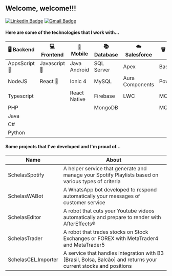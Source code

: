 ## Welcome, welcome!!!

[![Linkedin Badge](https://img.shields.io/badge/-LinkedIn-blue?style=flat-square&logo=Linkedin&logoColor=white&link=https://www.linkedin.com/in/wiltencirdgarcia/)](https://www.linkedin.com/in/wiltencirdgarcia/)
[![Gmail Badge](https://img.shields.io/badge/-Gmail-c14438?style=flat-square&logo=Gmail&logoColor=white&link=mailto:wiltencir@gmail.com)](mailto:wiltencir@gmail.com)

#### Here are some of the technologies that I work with...

| :desktop_computer: Backend | :computer: Frontend | :iphone: Mobile | :books: Database | :cloud: Salesforce | :wastebasket: Others |
| --- | --- | --- | --- | --- | --- |
| AppsScript :star2: | Javascript :star2: | Java Android  | SQL Server  | Apex | Bash |
| NodeJS | React :star2: | Ionic 4  | MySQL  | Aura Components | Powershell
| Typescript |  | React Native  | Firebase  | LWC | MQL5 |
| PHP | | | MongoDB | | MQL4 |
| Java ||
| C#  ||
| Python  ||


#### Some projects that I've developed and I'm proud of...
| Name | About |
| --- | --- |
| SchelasSpotify | A helper service that generate and manage your Spotify Playlists based on various types of criteria |
| SchelasWABot | A WhatsApp bot developed to respond automatically your messages of customer service |
| SchelasEditor | A robot that cuts your Youtube videos automatically and prepare to render with AfterEffects® |
| SchelasTrader | A robot that trades stocks on Stock Exchanges or FOREX with MetaTrader4 and MetaTrader5 |
| SchelasCEI_Importer | A service that handles integration with B3 [Brasil, Bolsa, Balcão] and returns your current stocks and positions |


<!--
- SchelasWABot: A WhatsApp bot developed to respond automatically your messages of customer service
- SchelasEditor: A robot to edit your Youtube videos automatically and prepare to render with AfterEffects®
- SchelasTrader: A robot that trades stocks on Stock Exchanges or FOREX with MetaTrader4 and MetaTrader5.
- SchelasCEI_Importer: A service that handles integration with B3 [Brasil, Bolsa, Balcão] and returns your current stocks and positions.
- SchelasSpotify: A helper service that can generate and manage your Spotify Playlists.
-->
 <!--
**WiltencirDG/WiltencirDG** is a ✨ _special_ ✨ repository because its `README.md` (this file) appears on your GitHub profile.

Here are some ideas to get you started:

- 🔭 I’m currently working on ...
- 🌱 I’m currently learning ...
- 👯 I’m looking to collaborate on ...
- 🤔 I’m looking for help with ...
- 💬 Ask me about ...

- 😄 Pronouns: ...
- ⚡ Fun fact: ...
-->
